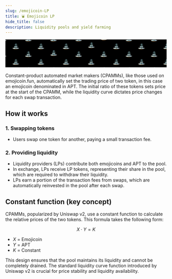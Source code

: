 ```yaml
---
slug: /emojicoin-LP
title: ⛲ Emojicoin LP
hide_title: false
description: Liquidity pools and yield farming
---
```


![LP](./LP.png "LP")

Constant-product automated market makers (CPAMMs), like those used on
emojicoin.fun, automatically set the trading price of two token, in this case an
emojicoin denominated in APT. The initial ratio of these tokens sets price at
the start of the CPAMM, while the liquidity curve dictates price changes for
each swap transaction.

## How it works

### 1. Swapping tokens

- Users swap one token for another, paying a small transaction fee.

### 2. Providing liquidity

- Liquidity providers (LPs) contribute both emojicoins and APT to the pool.
- In exchange, LPs receive LP tokens, representing their share in the pool,
  which are required to withdraw their liquidity.
- LPs earn a portion of the transaction fees from swaps, which are automatically
  reinvested in the pool after each swap.

## Constant function (key concept)

CPAMMs, popularized by Uniswap v2, use a constant function to calculate the
relative prices of the two tokens. This formula takes the following form:

$$
X \cdot Y = K
$$

- $X$ = Emojicoin
- $Y$ = APT
- $K$ = Constant

This design ensures that the pool maintains its liquidity and cannot be
completely drained. The standard liquidity curve function introduced by Uniswap
v2 is crucial for price stability and liquidity availability.
